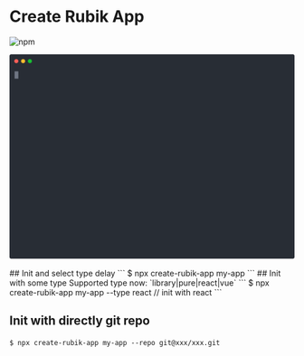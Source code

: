 # Create Rubik App 
![npm](https://img.shields.io/npm/v/create-rubik-app?color=sucess)
<p align='center'>
<img src='assets/demo.svg' width='600' alt='demo'>
</p>
## Init and select type delay
```
$ npx create-rubik-app my-app
```
## Init with some type
Supported type now: `library|pure|react|vue`
```
$ npx create-rubik-app my-app --type react // init with react
```

## Init with directly git repo
```
$ npx create-rubik-app my-app --repo git@xxx/xxx.git
```


